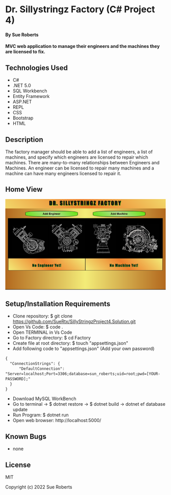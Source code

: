 # Dr. Sillystringz Factory (C# Project 4)

#### By Sue Roberts

####  MVC web application to manage their engineers and the machines they are licensed to fix. 

## Technologies Used

* C#
* .NET 5.0
* SQL Workbench
* Entity Framework
* ASP.NET
* REPL
* CSS
* Bootstrap
* HTML

## Description

The factory manager should be able to add a list of engineers, a list of machines, and specify which engineers are licensed to repair which machines. There are  many-to-many relationships between Engineers and Machines. An engineer can be licensed to repair many machines and a machine can have many engineers licensed to repair it. 

## Home View
![Home Index](Factory/wwwroot/image/factory.png "Home Index image")


## Setup/Installation Requirements

* Clone repository: $ git clone https://github.com/SueRtx/SillyStringzProject4.Solution.git  
* Open Vs Code: $ code .   
* Open TERMINAL in Vs Code
* Go to Factory directory: $ cd Factory
* Create file at root directory: $ touch "appsettings.json"
* Add following code to "appsettings.json" (Add your own password)
```
{
  "ConnectionStrings": {
      "DefaultConnection": "Server=localhost;Port=3306;database=sun_roberts;uid=root;pwd=[YOUR-PASSWORD];"
  }
}

``` 
* Download MySQL WorkBench  
* Go to terminal  → $ dotnet restore → $ dotnet build → dotnet ef database update
* Run Program: $ dotnet run  
* Open web browser: http://localhost:5000/  

## Known Bugs

* none

## License

MIT

Copyright (c) 2022 Sue Roberts
